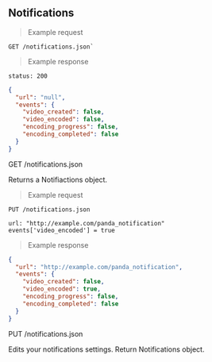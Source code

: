## Notifications

> Example request

```
GET /notifications.json`
```

> Example response

```
status: 200
```
```json
{
  "url": "null",
  "events": {
    "video_created": false,
    "video_encoded": false,
    "encoding_progress": false,
    "encoding_completed": false
  }
}
```

<p class="red-text">GET /notifications.json</p>

Returns a Notifiactions object.

<div style="clear: both;"></div>

> Example request

```
PUT /notifications.json

url: "http://example.com/panda_notification"
events['video_encoded'] = true
```

> Example response

```json
{
  "url": "http://example.com/panda_notification",
  "events": {
    "video_created": false,
    "video_encoded": true,
    "encoding_progress": false,
    "encoding_completed": false
  }
}
```

<p class="red-text">PUT /notifications.json</p>

Edits your notifications settings. Return Notifications object.

<div style="clear: both;"></div>
